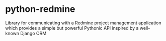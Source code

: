 python-redmine
==============

Library for communicating with a Redmine project management application which provides a simple but powerful Pythonic API inspired by a well-known Django ORM
